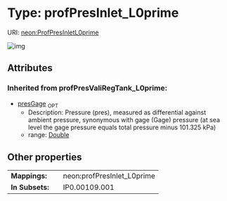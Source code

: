 
# Type: profPresInlet_L0prime




URI: [neon:ProfPresInletL0prime](https://data.neonscience.org/ProfPresInletL0prime)


![img](http://yuml.me/diagram/nofunky;dir:TB/class/)

## Attributes


### Inherited from profPresValiRegTank_L0prime:

 * [presGage](presGage.md)  <sub>OPT</sub>
    * Description: Pressure (pres), measured as differential against ambient pressure, synonymous with gage (Gage) pressure (at sea level the gage pressure equals total pressure minus 101.325 kPa)
    * range: [Double](types/Double.md)

## Other properties

|  |  |  |
| --- | --- | --- |
| **Mappings:** | | neon:profPresInlet_L0prime |
| **In Subsets:** | | IP0.00109.001 |

